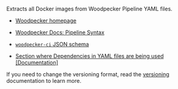 Extracts all Docker images from Woodpecker Pipeline YAML files.

- [Woodpecker homepage](https://woodpecker-ci.org/)
- [Woodpecker Docs: Pipeline Syntax](https://woodpecker-ci.org/docs/usage/pipeline-syntax)
- [`woodpecker-ci` JSON schema](https://raw.githubusercontent.com/woodpecker-ci/woodpecker/master/pipeline/schema/schema.json)

- [Section where Dependencies in YAML files are being used [Documentation]](https://woodpecker-ci.org/docs/usage/pipeline-syntax#image)

If you need to change the versioning format, read the [versioning](https://docs.renovatebot.com/modules/versioning/) documentation to learn more.
